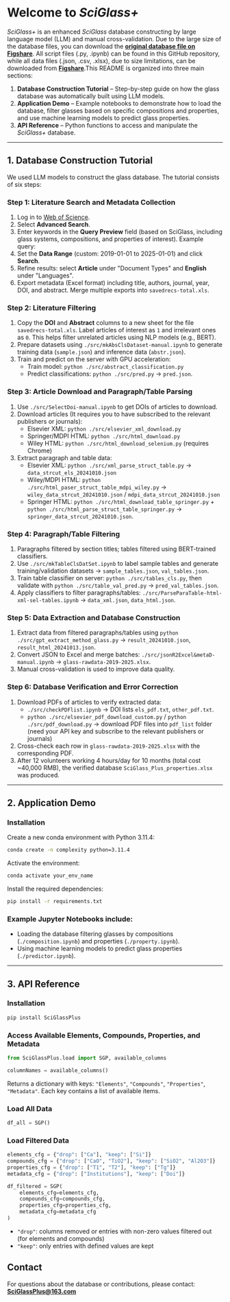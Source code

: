 # Welcome to *SciGlass+*

*SciGlass+* is an enhanced *SciGlass* database constructing by large language model (LLM) and manual cross-validation. Due to the large size of the database files, you can download the [**original database file on Figshare**](https://doi.org/10.6084/m9.figshare.30138427.v1). All script files (.py, .ipynb) can be found in this GitHub repository, while all data files (.json, .csv, .xlsx), due to size limitations, can be downloaded from [**Figshare**](https://doi.org/10.6084/m9.figshare.30138427.v1).This README is organized into three main sections:

1. **Database Construction Tutorial** – Step-by-step guide on how the glass database was automatically built using LLM models.  
2. **Application Demo** – Example notebooks to demonstrate how to load the database, filter glasses based on specific compositions and properties, and use machine learning models to predict glass properties.  
3. **API Reference** – Python functions to access and manipulate the *SciGlass+* database.

---

## 1. Database Construction Tutorial

We used LLM models to construct the glass database. The tutorial consists of six steps:

### Step 1: Literature Search and Metadata Collection
1. Log in to [Web of Science](https://www.webofscience.com/wos/).  
2. Select **Advanced Search**.  
3. Enter keywords in the **Query Preview** field (based on SciGlass, including glass systems, compositions, and properties of interest). Example query:  
4. Set the **Data Range** (custom: 2019-01-01 to 2025-01-01) and click **Search**.  
5. Refine results: select **Article** under "Document Types" and **English** under "Languages".  
6. Export metadata (Excel format) including title, authors, journal, year, DOI, and abstract. Merge multiple exports into `savedrecs-total.xls`.

### Step 2: Literature Filtering
1. Copy the **DOI** and **Abstract** columns to a new sheet for the file `savedrecs-total.xls`. Label articles of interest as `1` and irrelevant ones as `0`. This helps filter unrelated articles using NLP models (e.g., BERT).  
2. Prepare datasets using `./src/mkAbsClsDataset-manual.ipynb` to generate training data (`sample.json`) and inference data (`abstr.json`).  
3. Train and predict on the server with GPU acceleration:  
   - Train model: `python ./src/abstract_classification.py`  
   - Predict classifications: `python ./src/pred.py` → `pred.json`.

### Step 3: Article Download and Paragraph/Table Parsing
1. Use `./src/SelectDoi-manual.ipynb` to get DOIs of articles to download.  
2. Download articles (It requires you to have subscribed to the relevant publishers or journals):  
   - Elsevier XML: `python ./src/elsevier_xml_download.py`  
   - Springer/MDPI HTML: `python ./src/html_download.py`  
   - Wiley HTML: `python ./src/html_download_selenium.py` (requires Chrome)  
3. Extract paragraph and table data:  
   - Elsevier XML: `python ./src/xml_parse_struct_table.py` → `data_strcut_els_20241010.json`  
   - Wiley/MDPI HTML: `python ./src/html_paser_struct_table_mdpi_wiley.py` → `wiley_data_strcut_20241010.json` / `mdpi_data_strcut_20241010.json`  
   - Springer HTML: `python ./src/html_download_table_springer.py` + `python ./src/html_parse_struct_table_springer.py` → `springer_data_strcut_20241010.json`.

### Step 4: Paragraph/Table Filtering
1. Paragraphs filtered by section titles; tables filtered using BERT-trained classifiers.  
2. Use `./src/mkTableClsDatSet.ipynb` to label sample tables and generate training/validation datasets  → `sample_tables.json`, `val_tables.json`.  
3. Train table classifier on server: `python ./src/tables_cls.py`, then validate with `python ./src/table_val_pred.py` → `pred_val_tables.json`.  
4. Apply classifiers to filter paragraphs/tables: `./src/ParseParaTable-html-xml-sel-tables.ipynb` → `data_xml.json`, `data_html.json`.

### Step 5: Data Extraction and Database Construction
1. Extract data from filtered paragraphs/tables using `python ./src/gpt_extract_method_glass.py` → `result_20241010.json`, `result_html_20241013.json`.  
2. Convert JSON to Excel and merge batches: `./src/jsonR2Excel&metaD-manual.ipynb` → `glass-rawdata-2019-2025.xlsx`.  
3. Manual cross-validation is used to improve data quality.

### Step 6: Database Verification and Error Correction
1. Download PDFs of articles to verify extracted data:  
   - `./src/checkPDFlist.ipynb` → DOI lists `els_pdf.txt`, `other_pdf.txt`. 
   - `python ./src/elsevier_pdf_download_custom.py` / `python ./src/pdf_download.py` → download PDF files into `pdf_list` folder (need your API key and subscribe to the relevant publishers or journals)
2. Cross-check each row in `glass-rawdata-2019-2025.xlsx` with the corresponding PDF.  
3. After 12 volunteers working 4 hours/day for 10 months (total cost ~40,000 RMB), the verified database `SciGlass_Plus_properties.xlsx` was produced.

---

## 2. Application Demo

### Installation
Create a new conda environment with Python 3.11.4:
```bash
conda create -n complexity python=3.11.4
```
Activate the environment:
```bash
conda activate your_env_name
```
Install the required dependencies:
```bash
pip install -r requirements.txt
```

### Example Jupyter Notebooks include:  
- Loading the database filtering glasses by compositions (`./composition.ipynb`) and properties (`./property.ipynb`).  
- Using machine learning models to predict glass properties (`./predictor.ipynb`).

---

## 3. API Reference

### Installation
```bash
pip install SciGlassPlus
```

### Access Available Elements, Compounds, Properties, and Metadata
```python
from SciGlassPlus.load import SGP, available_columns

columnNames = available_columns()
```
Returns a dictionary with keys: `"Elements"`, `"Compounds"`, `"Properties"`, `"Metadata"`. Each key contains a list of available items.

### Load All Data
```python
df_all = SGP()
```

### Load Filtered Data
```python
elements_cfg = {"drop": ["Ca"], "keep": ["Si"]}
compounds_cfg = {"drop": ["CaO", "TiO2"], "keep": ["SiO2", "Al2O3"]}
properties_cfg = {"drop": ["T1", "T2"], "keep": ["Tg"]}
metadata_cfg = {"drop": ["Institutions"], "keep": ["Doi"]}

df_filtered = SGP(
    elements_cfg=elements_cfg,
    compounds_cfg=compounds_cfg,
    properties_cfg=properties_cfg,
    metadata_cfg=metadata_cfg
)
```
- `"drop"`: columns removed or entries with non-zero values filtered out (for elements and compounds)  
- `"keep"`: only entries with defined values are kept

## Contact
For questions about the database or contributions, please contact: **SciGlassPlus@163.com**
